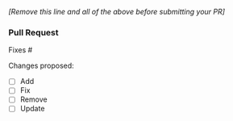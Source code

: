 <!--
THIS IS AN EXAMPLE TEMPLATE.
Screenshots are more than welcome!  
Please remove any unused content (including these instructions) before submitting your PR.
Thanks for helping out! 😇

* Pull the latest master branch
* Run `npm install` to install all dependencies
* If your PR fixes an issue, reference that issue
* If your PR has lots of commits, **squash** your commits first
* Run `npm run build` before submitting your PR
-->

_[Remove this line and all of the above before submitting your PR]_

### Pull Request

Fixes #

Changes proposed:

* [ ] Add
* [ ] Fix
* [ ] Remove
* [ ] Update
